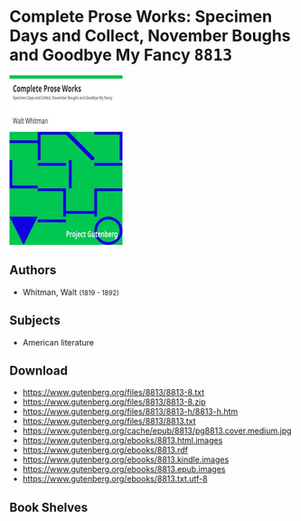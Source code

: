 # Complete Prose Works: Specimen Days and Collect, November Boughs and Goodbye My Fancy <kbd>8813</kbd>

![](./cover.medium.jpg "")

## Authors


 - Whitman, Walt <small>(1819 - 1892)</small>

## Subjects


 - American literature

## Download


 - https://www.gutenberg.org/files/8813/8813-8.txt
 - https://www.gutenberg.org/files/8813/8813-8.zip
 - https://www.gutenberg.org/files/8813/8813-h/8813-h.htm
 - https://www.gutenberg.org/files/8813/8813.txt
 - https://www.gutenberg.org/cache/epub/8813/pg8813.cover.medium.jpg
 - https://www.gutenberg.org/ebooks/8813.html.images
 - https://www.gutenberg.org/ebooks/8813.rdf
 - https://www.gutenberg.org/ebooks/8813.kindle.images
 - https://www.gutenberg.org/ebooks/8813.epub.images
 - https://www.gutenberg.org/ebooks/8813.txt.utf-8

## Book Shelves


